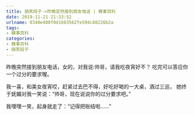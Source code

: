 ```yaml
---
title: 搞笑段子->昨晚突然接到朋友电话 | 糗事百科
date: 2019-11-21 21:33:52
urlname: 0340e400f0d1603562fe594c88226b2a
tags: 
- 糗事百科
categories:
- 糗事百科
- 搞笑段子
---
```

昨晚突然接到朋友电话，女的，对我说:帅哥，请我吃夜宵好不？ 吃完可以答应你一个过分的要求喔。

我一喜，和美女夜宵哎，赶紧过去巴不得，好吃好喝的一大桌，酒过三巡， 她终于妩媚对我一笑说：“帅哥，现在说说你的过分要求吧。”

我嘿嘿一笑，起身就走了：“记得把账结啦……”


